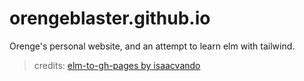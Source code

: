 # orengeblaster.github.io
Orenge's personal website, and an attempt to learn elm with tailwind.

> credits: [elm-to-gh-pages by isaacvando](https://github.com/isaacvando/elm-to-gh-pages) 

